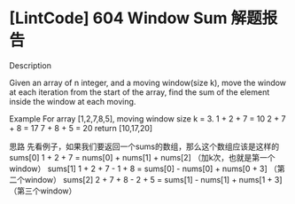 # [LintCode] 604 Window Sum 解题报告

Description

Given an array of n integer, and a moving window(size k), move the window at each iteration from the start of the array, find the sum of the element inside the window at each moving.


Example
For array [1,2,7,8,5], moving window size k = 3.
1 + 2 + 7 = 10
2 + 7 + 8 = 17
7 + 8 + 5 = 20
return [10,17,20]


思路
先看例子，如果我们要返回一个sums的数组，那么这个数组应该是这样的
sums[0] 1 + 2 + 7                  = nums[0] + nums[1] + nums[2]   （加k次，也就是第一个window）
sums[1] 1 + 2 + 7 - 1 + 8       = sums[0] - nums[0] + nums[0 + 3] （第二个window）
sums[2] 2 + 7 + 8 - 2 + 5       = sums[1] - nums[1] + nums[1 + 3] （第三个window）
